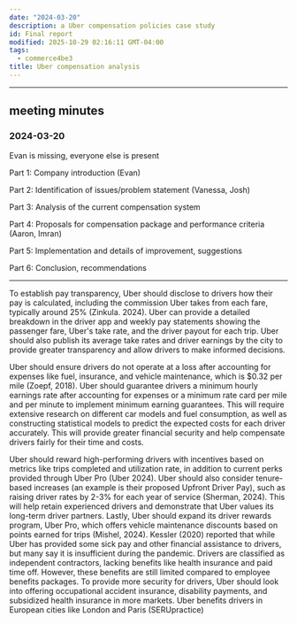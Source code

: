 ```yaml
---
date: "2024-03-20"
description: a Uber compensation policies case study
id: Final report
modified: 2025-10-29 02:16:11 GMT-04:00
tags:
  - commerce4be3
title: Uber compensation analysis
---
```


---

## meeting minutes

### 2024-03-20

Evan is missing, everyone else is present

Part 1: Company introduction (Evan)

Part 2: Identification of issues/problem statement (Vanessa, Josh)

Part 3: Analysis of the current compensation system

Part 4: Proposals for compensation package and performance criteria (Aaron, Imran)

Part 5: Implementation and details of improvement, suggestions

Part 6: Conclusion, recommendations

---

To establish pay transparency, Uber should disclose to drivers how their pay is calculated, including the commission Uber takes from each fare, typically around 25% (Zinkula. 2024). Uber can provide a detailed breakdown in the driver app and weekly pay statements showing the passenger fare, Uber's take rate, and the driver payout for each trip. Uber should also publish its average take rates and driver earnings by the city to provide greater transparency and allow drivers to make informed decisions.

Uber should ensure drivers do not operate at a loss after accounting for expenses like fuel, insurance, and vehicle maintenance, which is $0.32 per mile (Zoepf, 2018). Uber should guarantee drivers a minimum hourly earnings rate after accounting for expenses or a minimum rate card per mile and per minute to implement minimum earning guarantees. This will require extensive research on different car models and fuel consumption, as well as constructing statistical models to predict the expected costs for each driver accurately. This will provide greater financial security and help compensate drivers fairly for their time and costs.

Uber should reward high-performing drivers with incentives based on metrics like trips completed and utilization rate, in addition to current perks provided through Uber Pro (Uber 2024). Uber should also consider tenure-based increases (an example is their proposed Upfront Driver Pay), such as raising driver rates by 2-3% for each year of service (Sherman, 2024). This will help retain experienced drivers and demonstrate that Uber values its long-term driver partners.
Lastly, Uber should expand its driver rewards program, Uber Pro, which offers vehicle maintenance discounts based on points earned for trips (Mishel, 2024). Kessler (2020) reported that while Uber has provided some sick pay and other financial assistance to drivers, but many say it is insufficient during the pandemic. Drivers are classified as independent contractors, lacking benefits like health insurance and paid time off. However, these benefits are still limited compared to employee benefits packages. To provide more security for drivers, Uber should look into offering occupational accident insurance, disability payments, and subsidized health insurance in more markets. Uber benefits drivers in European cities like London and Paris (SERUpractice)
